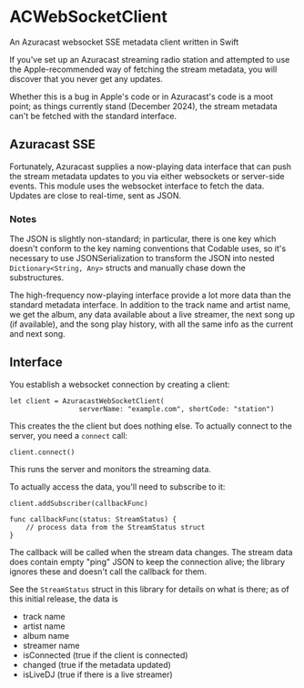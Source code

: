 # ACWebSocketClient
An Azuracast websocket SSE metadata client written in Swift

If you've set up an Azuracast streaming radio station and attempted to use
the Apple-recommended way of fetching the stream metadata, you will discover
that you never get any updates. 

Whether this is a bug in Apple's code or in Azuracast's code is a moot point;
as things currently stand (December 2024), the stream metadata can't be fetched
with the standard interface.

## Azuracast SSE

Fortunately, Azuracast supplies a now-playing data interface that can
push the stream metadata updates to you via either websockets or server-side
events. This module uses the websocket interface to fetch the data. Updates are
close to real-time, sent as JSON.

### Notes

The JSON is slightly non-standard; in particular, there is one key which doesn't
conform to the key naming conventions that Codable uses, so it's necessary to
use JSONSerialization to transform the JSON into nested `Dictionary<String, Any>`
structs and manually chase down the substructures.

The high-frequency now-playing interface provide a lot more data than the standard
metadata interface. In addition to the track name and artist name, we get the
album, any data available about a live streamer, the next song up (if available),
and the song play history, with all the same info as the current and next song.

## Interface

You establish a websocket connection by creating a client:

    let client = AzuracastWebSocketClient(
                     serverName: "example.com", shortCode: "station")

This creates the the client but does nothing else. To actually connect to the
server, you need a `connect` call:

    client.connect()
    
This runs the server and monitors the streaming data.

To actually access the data, you'll need to subscribe to it:

    client.addSubscriber(callbackFunc)
    
    func callbackFunc(status: StreamStatus) {
        // process data from the StreamStatus struct
    }
    
The callback will be called when the stream data changes. The stream data does
contain empty "ping" JSON to keep the connection alive; the library ignores these
and doesn't call the callback for them.

See the `StreamStatus` struct in this library for details on what is there; as
of this initial release, the data is

 - track name
 - artist name
 - album name
 - streamer name
 - isConnected (true if the client is connected)
 - changed (true if the metadata updated)
 - isLiveDJ (true if there is a live streamer)




